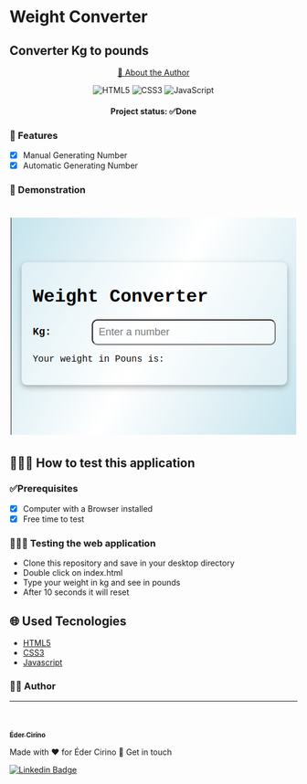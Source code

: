 # Weight Converter   

## Converter Kg to pounds

<p align="center">
    <a href="#author"> 🔎	About the Author</a>
</p>

<div align="center">
<p>

![HTML5](https://img.shields.io/badge/html5-%23E34F26.svg?style=for-the-badge&logo=html5&logoColor=white)
![CSS3](https://img.shields.io/badge/css3-%231572B6.svg?style=for-the-badge&logo=css3&logoColor=white)
![JavaScript](https://img.shields.io/badge/javascript-%23323330.svg?style=for-the-badge&logo=javascript&logoColor=%23F7DF1E)

</p>
</div>

<h4 align="center">
Project status: ✅Done
</h4>

### 📝 Features

- [x] Manual Generating Number
- [x] Automatic Generating Number

### 🧐 Demonstration

<h1 align=center>
<img alt="Weight Converter" title="main page" src="./screenshots/screenshot.png">
</h1>

## 👩🏻‍💻 How to test this application

### ✅Prerequisites

- [x] Computer with a Browser installed
- [x] Free time to test

### 👨🏻‍💻 Testing the web application

- Clone this repository and save in your desktop directory
- Double click on index.html
- Type your weight in kg and see in pounds
- After 10 seconds it will reset

## 🌐 Used Tecnologies

- [HTML5](https://developer.mozilla.org/en-US/docs/Web/HTML)
- [CSS3](https://www.w3.org/Style/CSS/Overview.en.html)
- [Javascript](https://developer.mozilla.org/en-US/docs/Web/JavaScript)

### 🙋‍♂️ Author
---

<a href="https://www.linkedin.com/in/edercirino/">
<img style="border-radius: 50%;" src="https://avatars3.githubusercontent.com/u/25642656" width="100px" alt=""/>
<br />

<span href="author"></span>
<sub><b>Éder Cirino</b></sub></a>

Made with ❤️ for Éder Cirino 👋 Get in touch


[![Linkedin Badge](https://img.shields.io/badge/-Éder-blue?style=flat-square&logo=Linkedin&logoColor=white&link=https://www.linkedin.com/in/edercirino/)](https://www.linkedin.com/in/edercirino/) 